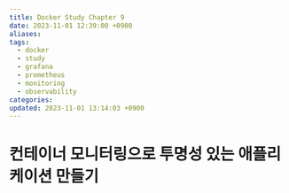 ```yaml
---
title: Docker Study Chapter 9
date: 2023-11-01 12:39:00 +0900
aliases: 
tags:
  - docker
  - study
  - grafana
  - prometheus
  - monitoring
  - observability
categories: 
updated: 2023-11-01 13:14:03 +0900
---
```


# 컨테이너 모니터링으로 투명성 있는 애플리케이션 만들기


